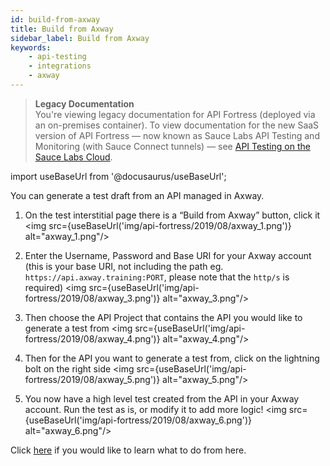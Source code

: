 ```yaml
---
id: build-from-axway
title: Build from Axway
sidebar_label: Build from Axway
keywords:
    - api-testing
    - integrations
    - axway
---
```


<head>
  <meta name="robots" content="noindex" />
</head>

>**Legacy Documentation**<br/>You're viewing legacy documentation for API Fortress (deployed via an on-premises container). To view documentation for the new SaaS version of API Fortress &#8212; now known as Sauce Labs API Testing and Monitoring (with Sauce Connect tunnels) &#8212; see [API Testing on the Sauce Labs Cloud](/api-testing/).

import useBaseUrl from '@docusaurus/useBaseUrl';

You can generate a test draft from an API managed in Axway.

1. On the test interstitial page there is a “Build from Axway” button, click it
   <img src={useBaseUrl('img/api-fortress/2019/08/axway_1.png')} alt="axway_1.png"/>

2. Enter the Username, Password and Base URI for your Axway account (this is your base URI, not including the path eg. `https://api.axway.training:PORT`, please note that the `http/s` is required)
   <img src={useBaseUrl('img/api-fortress/2019/08/axway_3.png')} alt="axway_3.png"/>

3. Then choose the API Project that contains the API you would like to generate a test from
   <img src={useBaseUrl('img/api-fortress/2019/08/axway_4.png')} alt="axway_4.png"/>

4. Then for the API you want to generate a test from, click on the lightning bolt on the right side
   <img src={useBaseUrl('img/api-fortress/2019/08/axway_5.png')} alt="axway_5.png"/>

5. You now have a high level test created from the API in your Axway account. Run the test as is, or modify it to add more logic!
   <img src={useBaseUrl('img/api-fortress/2019/08/axway_6.png')} alt="axway_6.png"/>

Click [here](/api-testing/on-prem/quick-start/test-reports) if you would like to learn what to do from here.
